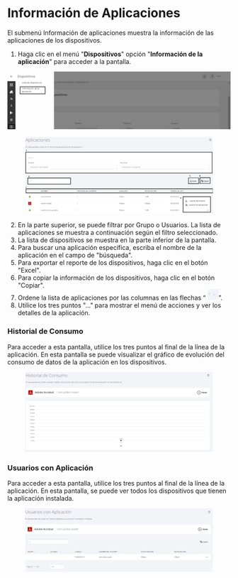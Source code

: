 # Información de Aplicaciones

El submenú Información de aplicaciones muestra la información de las aplicaciones de los dispositivos.

1. Haga clic en el menú "**Dispositivos**" opción "**Información de la aplicación**" para acceder a la pantalla.

![](<../../.gitbook/assets/0 (25).png>)

<figure><img src="../../.gitbook/assets/Captura de tela 2024-09-09 160626.png" alt=""><figcaption></figcaption></figure>

2. En la parte superior, se puede filtrar por Grupo o Usuarios. La lista de aplicaciones se muestra a continuación según el filtro seleccionado.
3. La lista de dispositivos se muestra en la parte inferior de la pantalla.
4. Para buscar una aplicación específica, escriba el nombre de la aplicación en el campo de "búsqueda".
5. Para exportar el reporte de los dispositivos, haga clic en el botón "Excel".
6. Para copiar la información de los dispositivos, haga clic en el botón "Copiar".
7. Ordene la lista de aplicaciones por las columnas en las flechas “ ![](<../../.gitbook/assets/1 (25).png>)”.
8. Utilice los tres puntos "..." para mostrar el menú de acciones y ver los detalles de la aplicación.

### **Historial de Consumo** <a href="#e2p6xqo1hbri" id="e2p6xqo1hbri"></a>

Para acceder a esta pantalla, utilice los tres puntos al final de la línea de la aplicación. En esta pantalla se puede visualizar el gráfico de evolución del consumo de datos de la aplicación en los dispositivos.

<figure><img src="../../.gitbook/assets/image (1) (1) (1) (1) (1) (1).png" alt=""><figcaption></figcaption></figure>

### **Usuarios con Aplicación** <a href="#dzvz1gwobjw0" id="dzvz1gwobjw0"></a>

Para acceder a esta pantalla, utilice los tres puntos al final de la línea de la aplicación. En esta pantalla, se puede ver todos los dispositivos que tienen la aplicación instalada.

<figure><img src="../../.gitbook/assets/image (1) (1) (1) (1) (1).png" alt=""><figcaption></figcaption></figure>
